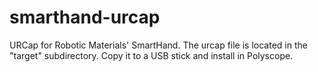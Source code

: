# smarthand-urcap
URCap for Robotic Materials' SmartHand. The urcap file is located in the "target" subdirectory. Copy it to a USB stick and install in Polyscope. 


